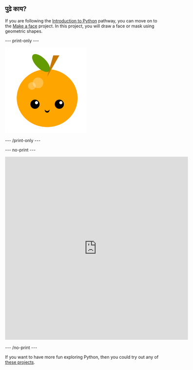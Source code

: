 ## पुढे काय?

If you are following the [Introduction to Python](https://projects.raspberrypi.org/en/raspberrypi/python-intro) pathway, you can move on to the [Make a face](https://projects.raspberrypi.org/en/projects/make-a-face) project. In this project, you will draw a face or mask using geometric shapes.

--- print-only ---

![Make a face project](images/make-a-face-project.png)

--- /print-only ---

--- no-print ---

<iframe src="https://editor.raspberrypi.org/en/embed/viewer/fruit-face-example" width="600" height="600" frameborder="0" marginwidth="0" marginheight="0" allowfullscreen>
</iframe>

--- /no-print ---

If you want to have more fun exploring Python, then you could try out any of [these projects](https://projects.raspberrypi.org/en/projects?software%5B%5D=python).
